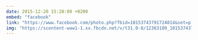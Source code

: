 ```yaml
---
date: 2015-12-20 15:20:09 +0200
embed: "facebook"
link: "https://www.facebook.com/photo.php?fbid=10153743791724014&set=p.10153743791724014&type=3"
img: "https://scontent-waw1-1.xx.fbcdn.net/v/t31.0-8/12363109_10153743791724014_626322401571588573_o.jpg?oh=c00d49b100589e2434f85529a4bfef62&oe=595E67F8"
---
```

